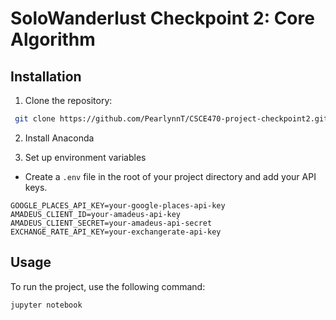 # SoloWanderlust Checkpoint 2: Core Algorithm

## Installation
1. Clone the repository:
```bash
 git clone https://github.com/PearlynnT/CSCE470-project-checkpoint2.git
```

2. Install Anaconda

3. Set up environment variables
- Create a `.env` file in the root of your project directory and add your API keys.
```
GOOGLE_PLACES_API_KEY=your-google-places-api-key
AMADEUS_CLIENT_ID=your-amadeus-api-key
AMADEUS_CLIENT_SECRET=your-amadeus-api-secret
EXCHANGE_RATE_API_KEY=your-exchangerate-api-key
```

## Usage
To run the project, use the following command:
```bash
jupyter notebook
```
